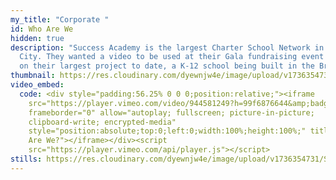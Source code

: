 ```yaml
---
my_title: "Corporate "
id: Who Are We
hidden: true
description: "Success Academy is the largest Charter School Network in New York
  City. They wanted a video to be used at their Gala fundraising event to speak
  on their largest project to date, a K-12 school being built in the Bronx. "
thumbnail: https://res.cloudinary.com/dyewnjw4e/image/upload/v1736354731/Screenshot_2025-01-08_at_11.41.50_AM_ziivxb.png
video_embed:
  code: <div style="padding:56.25% 0 0 0;position:relative;"><iframe
    src="https://player.vimeo.com/video/944581249?h=99f6876644&amp;badge=0&amp;autopause=0&amp;player_id=0&amp;app_id=58479"
    frameborder="0" allow="autoplay; fullscreen; picture-in-picture;
    clipboard-write; encrypted-media"
    style="position:absolute;top:0;left:0;width:100%;height:100%;" title="Who
    Are We?"></iframe></div><script
    src="https://player.vimeo.com/api/player.js"></script>
stills: https://res.cloudinary.com/dyewnjw4e/image/upload/v1736354731/Screenshot_2025-01-08_at_11.41.50_AM_ziivxb.png
---
```

